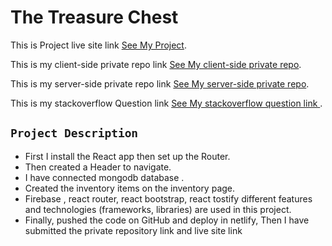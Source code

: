 # The Treasure Chest


This is Project live site link [See My Project](https://the-treasure-chest.web.app/). 

This is my client-side private repo link [See My client-side private repo](https://github.com/ProgrammingHeroWC4/warehouse-management-client-side-Nijumdip).

This is my server-side private repo link [See My server-side private repo](https://github.com/ProgrammingHeroWC4/warehouse-management-server-side-Nijumdip).

This is my stackoverflow Question link [See My stackoverflow question link ](https://stackoverflow.com/questions/72150510/for-some-reason-i-dont-know-its-not-working?fbclid=IwAR1sR5cNP941YHBW-44hqpVvkhatiuNJ4oDlUZedYFtanlQ2fRiwb3CQhv0).



## `Project Description`

* First I install the React app then set up the Router.
* Then created a Header to navigate.
* I have connected mongodb database .
* Created the inventory items on the inventory page.
* Firebase , react router, react bootstrap, react tostify different features and technologies  (frameworks, libraries) are used in this project.
* Finally, pushed the code on GitHub and deploy in netlify,
  Then I have submitted the private repository link and live site link